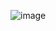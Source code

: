 ![image](https://user-images.githubusercontent.com/43351767/148856745-3db994cc-c913-49f7-9b2e-e98bba49a71b.png)
